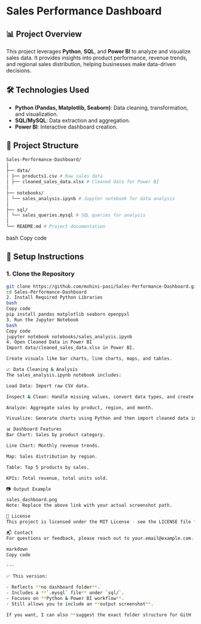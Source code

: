 # Sales Performance Dashboard

## 📊 Project Overview

This project leverages **Python**, **SQL**, and **Power BI** to analyze and visualize sales data. It provides insights into product performance, revenue trends, and regional sales distribution, helping businesses make data-driven decisions.

## 🛠️ Technologies Used

- **Python (Pandas, Matplotlib, Seaborn)**: Data cleaning, transformation, and visualization.
- **SQL/MySQL**: Data extraction and aggregation.
- **Power BI**: Interactive dashboard creation.

## 📁 Project Structure
```bash
Sales-Performance-Dashboard/
│
├── data/
│ ├── products1.csv # Raw sales data
│ ├── cleaned_sales_data.xlsx # Cleaned data for Power BI
│
├── notebooks/
│ └── sales_analysis.ipynb # Jupyter notebook for data analysis
│
├── sql/
│ └── sales_queries.mysql # SQL queries for analysis
│
└── README.md # Project documentation
```
bash
Copy code

## 🚀 Setup Instructions

### 1. Clone the Repository

```bash
git clone https://github.com/mohini-pasi/Sales-Performance-Dashboard.git
cd Sales-Performance-Dashboard
2. Install Required Python Libraries
bash
Copy code
pip install pandas matplotlib seaborn openpyxl
3. Run the Jupyter Notebook
bash
Copy code
jupyter notebook notebooks/sales_analysis.ipynb
4. Open Cleaned Data in Power BI
Import data/cleaned_sales_data.xlsx in Power BI.

Create visuals like bar charts, line charts, maps, and tables.

📈 Data Cleaning & Analysis
The sales_analysis.ipynb notebook includes:

Load Data: Import raw CSV data.

Inspect & Clean: Handle missing values, convert data types, and create new features like total_sale_amount.

Analyze: Aggregate sales by product, region, and month.

Visualize: Generate charts using Python and then import cleaned data into Power BI for dashboards.

📊 Dashboard Features
Bar Chart: Sales by product category.

Line Chart: Monthly revenue trends.

Map: Sales distribution by region.

Table: Top 5 products by sales.

KPIs: Total revenue, total units sold.

📷 Output Example

sales_dashboard.png
Note: Replace the above link with your actual screenshot path.

📄 License
This project is licensed under the MIT License - see the LICENSE file for details.

📬 Contact
For questions or feedback, please reach out to your.email@example.com.

markdown
Copy code

---

✅ This version:

- Reflects **no dashboard folder**.
- Includes a **`.mysql` file** under `sql/`.
- Focuses on **Python & Power BI workflow**.
- Still allows you to include an **output screenshot**.  

If you want, I can also **suggest the exact folder structure for GitH
